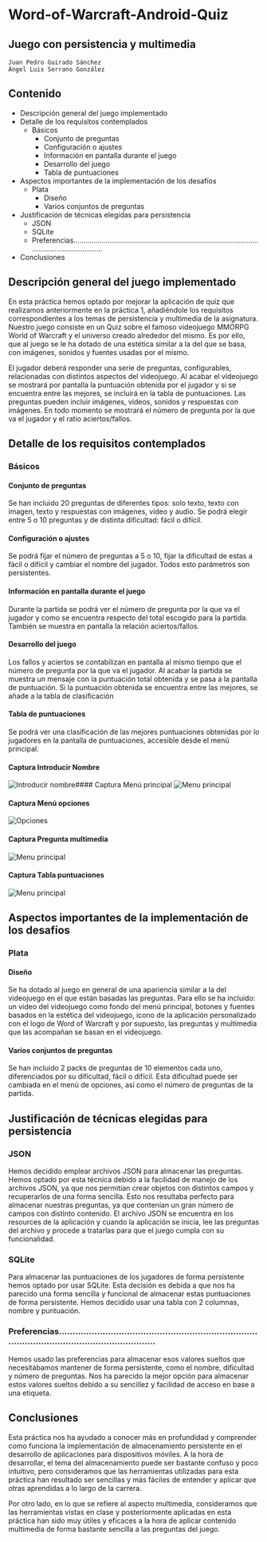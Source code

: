 # Word-of-Warcraft-Android-Quiz
## Juego con persistencia y multimedia

```
Juan Pedro Guirado Sánchez
Ángel Luis Serrano González
```

## Contenido

- Descripción general del juego implementado
- Detalle de los requisitos contemplados
   - Básicos
      - Conjunto de preguntas
      - Configuración o ajustes
      - Información en pantalla durante el juego
      - Desarrollo del juego
      - Tabla de puntuaciones
- Aspectos importantes de la implementación de los desafíos
   - Plata
      - Diseño
      - Varios conjuntos de preguntas
- Justificación de técnicas elegidas para persistencia
   - JSON
   - SQLite
   - Preferencias...............................................................................................................................
- Conclusiones


## Descripción general del juego implementado

En esta práctica hemos optado por mejorar la aplicación de quiz que realizamos anteriormente
en la práctica 1, añadiéndole los requisitos correspondientes a los temas de persistencia y
multimedia de la asignatura. Nuestro juego consiste en un Quiz sobre el famoso videojuego
MMORPG World of Warcraft y el universo creado alrededor del mismo. Es por ello, que al juego
se le ha dotado de una estética similar a la del que se basa, con imágenes, sonidos y fuentes
usadas por el mismo.

El jugador deberá responder una serie de preguntas, configurables, relacionadas con distintos
aspectos del videojuego. Al acabar el videojuego se mostrará por pantalla la puntuación
obtenida por el jugador y si se encuentra entre las mejores, se incluirá en la tabla de
puntuaciones. Las preguntas pueden incluir imágenes, videos, sonidos y respuestas con
imágenes. En todo momento se mostrará el número de pregunta por la que va el jugador y el
ratio aciertos/fallos.

## Detalle de los requisitos contemplados

### Básicos

#### Conjunto de preguntas

Se han incluido 20 preguntas de diferentes tipos: solo texto, texto con imagen, texto y
respuestas con imágenes, video y audio. Se podrá elegir entre 5 o 10 preguntas y de distinta
dificultad: fácil o difícil.

#### Configuración o ajustes

Se podrá fijar el número de preguntas a 5 o 10, fijar la dificultad de estas a fácil o difícil y cambiar
el nombre del jugador. Todos esto parámetros son persistentes.

#### Información en pantalla durante el juego

Durante la partida se podrá ver el número de pregunta por la que va el jugador y como se
encuentra respecto del total escogido para la partida. También se muestra en pantalla la relación
aciertos/fallos.

#### Desarrollo del juego

Los fallos y aciertos se contabilizan en pantalla al mismo tiempo que el número de pregunta por
la que va el jugador. Al acabar la partida se muestra un mensaje con la puntuación total obtenida
y se pasa a la pantalla de puntuación. Si la puntuación obtenida se encuentra entre las mejores,
se añade a la tabla de clasificación

#### Tabla de puntuaciones

Se podrá ver una clasificación de las mejores puntuaciones obtenidas por lo jugadores en la
pantalla de puntuaciones, accesible desde el menú principal.

#### Captura Introducir Nombre
![Introducir nombre](https://i.imgur.com/KJuUwmP.jpg)#### Captura Menú principal
![Menu principal](https://i.imgur.com/Vr1yYyX.jpg)
#### Captura Menú opciones
![Opciones](https://i.imgur.com/O95GcVk.jpg)
#### Captura Pregunta multimedia
![Menu principal](https://i.imgur.com/WNBk111.jpg)
#### Captura Tabla puntuaciones
![Menu principal](https://i.imgur.com/dZWBALV.jpg)

## Aspectos importantes de la implementación de los desafíos

### Plata

#### Diseño

Se ha dotado al juego en general de una apariencia similar a la del videojuego en el que están
basadas las preguntas. Para ello se ha incluido: un video del videojuego como fondo del menú principal, botones y fuentes basados en la estética del videojuego, icono de la aplicación
personalizado con el logo de Word of Warcraft y por supuesto, las preguntas y multimedia que
las acompañan se basan en el videojuego.

#### Varios conjuntos de preguntas

Se han incluido 2 packs de preguntas de 10 elementos cada uno, diferenciados por su dificultad,
fácil o difícil. Esta dificultad puede ser cambiada en el menú de opciones, así como el número de
preguntas de la partida.

## Justificación de técnicas elegidas para persistencia

### JSON

Hemos decidido emplear archivos JSON para almacenar las preguntas. Hemos optado por esta
técnica debido a la facilidad de manejo de los archivos JSON, ya que nos permitían crear objetos
con distintos campos y recuperarlos de una forma sencilla. Esto nos resultaba perfecto para
almacenar nuestras preguntas, ya que contenían un gran número de campos con distinto
contenido. El archivo JSON se encuentra en los resources de la aplicación y cuando la aplicación
se inicia, lee las preguntas del archivo y procede a tratarlas para que el juego cumpla con su
funcionalidad.

### SQLite

Para almacenar las puntuaciones de los jugadores de forma persistente hemos optado por usar
SQLite. Esta decisión es debida a que nos ha parecido una forma sencilla y funcional de
almacenar estas puntuaciones de forma persistente. Hemos decidido usar una tabla con 2
columnas, nombre y puntuación.

### Preferencias...............................................................................................................................

Hemos usado las preferencias para almacenar esos valores sueltos que necesitábamos
mantener de forma persistente, como el nombre, dificultad y número de preguntas. Nos ha
parecido la mejor opción para almacenar estos valores sueltos debido a su sencillez y facilidad
de acceso en base a una etiqueta.

## Conclusiones

Esta práctica nos ha ayudado a conocer más en profundidad y comprender como funciona la
implementación de almacenamiento persistente en el desarrollo de aplicaciones para
dispositivos móviles. A la hora de desarrollar, el tema del almacenamiento puede ser bastante
confuso y poco intuitivo, pero consideramos que las herramientas utilizadas para esta práctica
han resultado ser sencillas y más fáciles de entender y aplicar que otras aprendidas a lo largo de
la carrera.

Por otro lado, en lo que se refiere al aspecto multimedia, consideramos que las herramientas
vistas en clase y posteriormente aplicadas en esta práctica han sido muy útiles y eficaces a la
hora de aplicar contenido multimedia de forma bastante sencilla a las preguntas del juego.
